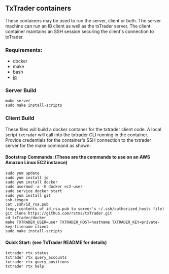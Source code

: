 
TxTrader containers
-------------------

These containers may be used to run the server, client or both.  The server machine can run an IB client as well 
as the txTrader server.  The client container maintains an SSH session securing the client's connection to txTrader.

### Requirements:

 - docker
 - make
 - bash
 - [jq](https://stedolan.github.io/jq)


### Server Build
```
make server
sudo make install-scripts
```

### Client Build

These files will build a docker contaner for the txtrader client code.  A local script `txtrader` will call into the txtrader CLI running in the container.  Provide credentials for the container's SSH connection to the txtrader server for the make command as shown: 

#### Bootstrap Commands:  (These are the commands to use on an AWS Amazon Linux EC2 instance)
```
sudo yum update
sudo yum install jq
sudo yum install docker
sudo usermod -a -G docker ec2-user
sudo service docker start
sudo yum install git
ssh-keygen
cat .ssh/id_rsa.pub
(copy contents of id_rsa.pub to server's ~/.ssh/authorized_hosts file)
git clone https://github.com/rstms/txTrader.git
cd txTrader/docker
make TXTRADER_USER=user TXTRADER_HOST=hostname TXTRADER_KEY=private-key-filename client
sudo make install-scripts
```

#### Quick Start: (see TxTrader README for details)
```
txtrader rtx status
txtrader rtx query_accounts
txtrader rtx query_positions
txtrader rtx help
```
